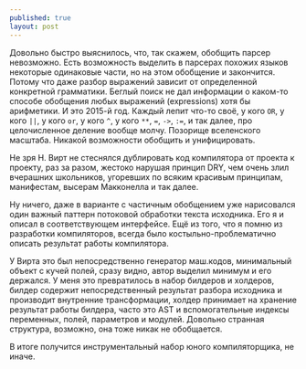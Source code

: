 ```yaml
---
published: true
layout: post
---
```


Довольно быстро выяснилось, что, так скажем, обобщить парсер невозможно. Есть возможность выделить в парсерах похожих языков некоторые одинаковые части, но на этом обобщение и закончится. Потому что даже разбор выражений зависит от определенной конкретной грамматики. Беглый поиск не дал информации о каком-то способе обобщения любых выражений (expressions) хотя бы арифметики. И это 2015-й год. Каждый лепит что-то своё, у кого `OR`, у кого `||`, у кого `or`, у кого `^`, у кого `**`, `=`, `->`, `:=`, и так далее, про целочисленное деление вообще молчу. Позорище вселенского масштаба. Никакой возможности обобщить и унифицировать.

Не зря Н. Вирт не стеснялся дублировать код компилятора от проекта к проекту, раз за разом, жестоко нарушая принцип DRY, чем очень злил вчерашних школьников, угоревших по всяким красивым принципам, манифестам, высерам Макконелла и так далее.

Ну ничего, даже в варианте с частичным обобщением уже нарисовался один важный паттерн потоковой обработки текста исходника. Его я и описал в соответствующем интерфейсе. Ещё из того, что я помню из разработки компиляторов, всегда было костыльно-проблематично описать результат работы компилятора.

У Вирта это был непосредственно генератор маш.кодов, минимальный объект с кучей полей, сразу видно, автор выделил минимум и его держался. У меня это превратилось в набор билдеров и холдеров, билдер содержит непосредственный результат разбора исходника и производит внутренние трансформации, холдер принимает на хранение результат работы билдера, часто это AST и вспомогательные индексы переменных, полей, параметров и модулей. Довольно странная структура, возможно, она тоже никак не обобщается.

В итоге получится инструментальный набор юного компиляторщика, не иначе. 
